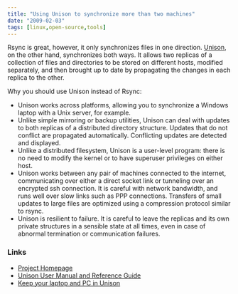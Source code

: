 ```yaml
---
title: "Using Unison to synchronize more than two machines"
date: "2009-02-03"
tags: [linux,open-source,tools]
---
```


Rsync is great, however, it only synchronizes files in one direction. [Unison](http://www.cis.upenn.edu/~bcpierce/unison/), on the other hand, synchronizes both ways. It allows two replicas of a collection of files and directories to be stored on different hosts, modified separately, and then brought up to date by propagating the changes in each replica to the other.

Why you should use Unison instead of Rsync:

- Unison works across platforms, allowing you to synchronize a Windows laptop with a Unix server, for example.
- Unlike simple mirroring or backup utilities, Unison can deal with updates to both replicas of a distributed directory structure. Updates that do not conflict are propagated automatically. Conflicting updates are detected and displayed.
- Unlike a distributed filesystem, Unison is a user-level program: there is no need to modify the kernel or to have superuser privileges on either host.
- Unison works between any pair of machines connected to the internet, communicating over either a direct socket link or tunneling over an encrypted ssh connection. It is careful with network bandwidth, and runs well over slow links such as PPP connections. Transfers of small updates to large files are optimized using a compression protocol similar to rsync.
- Unison is resilient to failure. It is careful to leave the replicas and its own private structures in a sensible state at all times, even in case of abnormal termination or communication failures.

### Links

- [Project Homepage](http://www.cis.upenn.edu/~bcpierce/unison/)
- [Unison User Manual and Reference Guide](http://www.cis.upenn.edu/~bcpierce/unison/download/releases/stable/unison-manual.html)
- [Keep your laptop and PC in Unison](http://www.linux.com/feature/118842)
